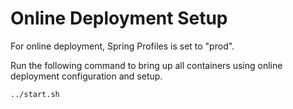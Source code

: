 # Online Deployment Setup

For online deployment, Spring Profiles is set to "prod".

Run the following command to bring up all containers using online deployment configuration and setup.

```bash
../start.sh
```